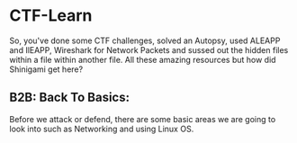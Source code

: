 # CTF-Learn
So, you've done some CTF challenges, solved an Autopsy, used ALEAPP and IlEAPP, Wireshark for Network Packets and sussed out the hidden files within a file within another file. All these amazing resources but how did Shinigami get here?

## B2B: Back To Basics:
Before we attack or defend, there are some basic areas we are going to look into such as Networking and using Linux OS.


